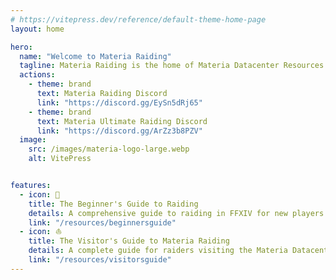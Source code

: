 ```yaml
---
# https://vitepress.dev/reference/default-theme-home-page
layout: home

hero:
  name: "Welcome to Materia Raiding"
  tagline: Materia Raiding is the home of Materia Datacenter Resources for FFXIV raiding. Here you will find all resources for your Ultimate, Savage and High-End Raiding needs.
  actions:
    - theme: brand
      text: Materia Raiding Discord
      link: "https://discord.gg/EySn5dRj65"
    - theme: brand
      text: Materia Ultimate Raiding Discord
      link: "https://discord.gg/ArZz3b8PZV"
  image:
    src: /images/materia-logo-large.webp
    alt: VitePress


features:
  - icon: 🌱
    title: The Beginner's Guide to Raiding
    details: A comprehensive guide to raiding in FFXIV for new players.
    link: "/resources/beginnersguide"
  - icon: ⛵
    title: The Visitor's Guide to Materia Raiding
    details: A complete guide for raiders visiting the Materia Datacenter.
    link: "/resources/visitorsguide"
---
```


<PageList/>

<script setup>
import { VPTeamPage, VPTeamPageTitle, VPTeamMembers } from 'vitepress/theme'

const members = [
  {
    avatar: 'https://cdn.discordapp.com/icons/895516967543390249/f981380b8188dbde76b5ccac6d5ade0b.webp',
    name: 'Materia Raiding',
    title: 'Community Server',
    links: [
      { icon: 'discord', link: 'https://discord.gg/EySn5dRj65' },
    ]
  },
  {
    avatar: 'https://cdn.discordapp.com/icons/944115415385247784/c938ea9e596f0f5e107c2802c660fe98.webp',
    name: 'Materia Ultimate Raiding',
    title: 'Community Server',
    links: [
      { icon: 'discord', link: 'https://discord.gg/ArZz3b8PZV' },
    ]
  },
  {
    avatar: 'https://cdn.discordapp.com/avatars/211624816619290624/57e2b10fdc8c5b525ba3bbefef027696?size=256',
    name: 'Em Gram',
    title: 'Creator & Lead Developer',
    desc: "@mgram"
  },
  {
    avatar: 'https://cdn.discordapp.com/avatars/310741793668857859/bbc46b6d7a3a29cf37c54f7f628e76ef?size=256',
    name: 'Geel',
    title: 'Developer',
    desc: "@huderon"
  },
  {
    avatar: 'https://cdn.discordapp.com/avatars/163174071436050433/7bcf005b850631c96d0d224f2e3f18c8?size=256',
    name: 'Juno Dax',
    title: 'Writer',
    desc: "@junocatto"
  },
  {
    avatar: 'https://cdn.discordapp.com/avatars/168710722346418177/8d47cb83e7b79b7b8b9391a59cb16e4c?size=256',
    name: 'Noz Leafhill',
    title: 'Writer',
    desc: "@happy.gorl.lucky"
  },
  {
    avatar: 'https://cdn.discordapp.com/avatars/715021806033174590/b183fe66bd2aec1d2c1aee6cb7035625?size=256',
    name: 'Lynx Starflare',
    title: 'Editor',
    desc: "@lynx.starflare"
  },
  {
    avatar: 'https://cdn.discordapp.com/avatars/120703775139823618/3b46661783b34a9f29ccd0c518c96e3b?size=256',
    name: 'Kobe',
    title: 'Content Creator',
    desc: "@kobe_."
  },
  {
    avatar: 'https://cdn.discordapp.com/avatars/546216982219980800/ebd0a5aec0469fe45f567194b7f8d578.png?size=256',
    name: 'Ikuya Kirishima',
    title: 'Content Creator',
    desc: "@gardevoir101"
  },
  {
    avatar: 'https://cdn.discordapp.com/avatars/173223638248587265/106677284cc1260accfa778b37417894.png?size=256',
    name: 'Pipiro Piro',
    title: 'Content Creator',
    desc: "@lightprizym"
  },
]
</script>

<VPTeamPage>
  <VPTeamPageTitle>
    <template #title>
      Key Contributors
    </template>
    <template #lead>
      Materia Raiding is a team project by a collection of dedicated members of the Materia Raiding Community. 
    </template>
  </VPTeamPageTitle>
  <VPTeamMembers
    :members="members"
  />
</VPTeamPage>
